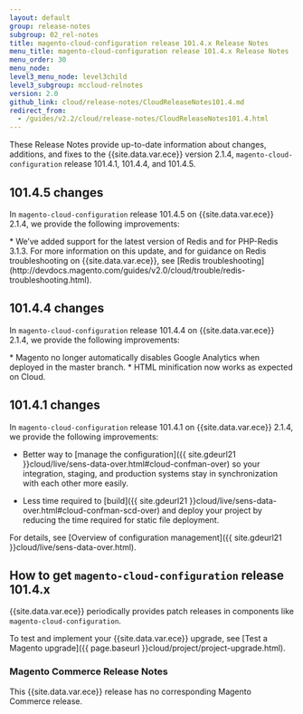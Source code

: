 ```yaml
---
layout: default
group: release-notes
subgroup: 02_rel-notes
title: magento-cloud-configuration release 101.4.x Release Notes
menu_title: magento-cloud-configuration release 101.4.x Release Notes
menu_order: 30
menu_node:
level3_menu_node: level3child
level3_subgroup: mccloud-relnotes
version: 2.0
github_link: cloud/release-notes/CloudReleaseNotes101.4.md
redirect_from:
  - /guides/v2.2/cloud/release-notes/CloudReleaseNotes101.4.html
---
```


These Release Notes provide up-to-date information about changes, additions, and fixes to the {{site.data.var.ece}} version 2.1.4, `magento-cloud-configuration` release 101.4.1, 101.4.4, and 101.4.5.

## 101.4.5 changes
In `magento-cloud-configuration` release 101.4.5 on {{site.data.var.ece}} 2.1.4, we provide the following improvements:

<!--- MAGECLOUD-1005 -->* We’ve added support for the latest version of Redis and for PHP-Redis 3.1.3. For more information on this update, and for guidance on Redis troubleshooting on {{site.data.var.ece}}, see [Redis troubleshooting](http://devdocs.magento.com/guides/v2.0/cloud/trouble/redis-troubleshooting.html).

## 101.4.4 changes

In `magento-cloud-configuration` release 101.4.4 on {{site.data.var.ece}} 2.1.4, we provide the following improvements:

<!--- MAGECLOUD-870 -->* Magento no longer automatically disables Google Analytics when deployed in the master branch.

<!--- MAGECLOUD-860 -->* HTML minification now works as expected on Cloud.


## 101.4.1 changes

In `magento-cloud-configuration` release 101.4.1 on {{site.data.var.ece}} 2.1.4, we provide the following improvements:


*	Better way to [manage the configuration]({{ site.gdeurl21 }}cloud/live/sens-data-over.html#cloud-confman-over) so your integration, staging, and production systems stay in synchronization with each other more easily.

	<!-- Sensitive data, such as payment processor passwords and API keys, are managed using either environment variables or using the Magento Admin only. -->
*	Less time required to [build]({{ site.gdeurl21 }}cloud/live/sens-data-over.html#cloud-confman-scd-over) and deploy your project by reducing the time required for static file deployment.

For details, see [Overview of configuration management]({{ site.gdeurl21 }}cloud/live/sens-data-over.html).

## How to get `magento-cloud-configuration` release 101.4.x
{{site.data.var.ece}} periodically provides patch releases in components like `magento-cloud-configuration`.

To test and implement your {{site.data.var.ece}} upgrade, see [Test a Magento upgrade]({{ page.baseurl }}cloud/project/project-upgrade.html).

### Magento Commerce Release Notes
This {{site.data.var.ece}} release has no corresponding Magento Commerce release.
